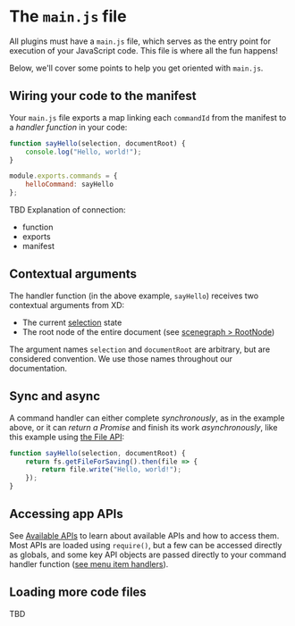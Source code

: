 # The `main.js` file

All plugins must have a `main.js` file, which serves as the entry point for execution of your JavaScript code. This file is where all the fun happens!

Below, we'll cover some points to help you get oriented with `main.js`.


## Wiring your code to the manifest

Your `main.js` file exports a map linking each `commandId` from the manifest to a _handler function_ in your code:

```js
function sayHello(selection, documentRoot) {
    console.log("Hello, world!");
}

module.exports.commands = {
    helloCommand: sayHello
};
```

TBD Explanation of connection:
- function
- exports
- manifest


## Contextual arguments

The handler function (in the above example, `sayHello`) receives two contextual arguments from XD:

* The current [selection](../selection.md) state
* The root node of the entire document (see [scenegraph > RootNode](../scenegraph.html#rootnode))

The argument names `selection` and `documentRoot` are arbitrary, but are considered convention. We use those names throughout our documentation.


## Sync and async

A command handler can either complete _synchronously_, as in the example above, or it can _return a Promise_ and finish its work _asynchronously_, like this example using [the File API](../uxp/using-file-apis.md):

```js
function sayHello(selection, documentRoot) {
    return fs.getFileForSaving().then(file => {
        return file.write("Hello, world!");
    });
}
```


## Accessing app APIs

See [Available APIs](../core/apis.md) to learn about available APIs and how to access them. Most APIs are loaded using `require()`, but a few can be accessed directly as globals, and some key API objects are passed directly to your command handler function
([see menu item handlers](./handlers.md)).


## Loading more code files

TBD